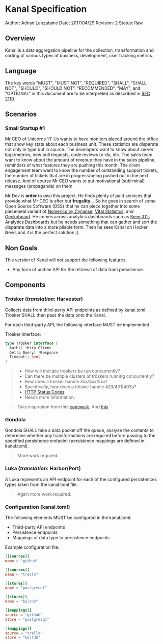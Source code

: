 # Kanal Specification
Author: Adrian Lanzafame
Date: 2017/04/29
Revision: 2
Status: Raw

## Overview
Kanal is a data aggregation pipeline for the collection, transformation and sorting of various types of business, development, user tracking metrics.

## Language
The key words "MUST", "MUST NOT", "REQUIRED", "SHALL", "SHALL NOT", "SHOULD", "SHOULD NOT", "RECOMMENDED", "MAY", and "OPTIONAL" in this document are to be interpreted as described in [RFC 2119](http://tools.ietf.org/html/rfc2119).

## Scenarios
### Small Startup #1
Mr CEO of Unicorns 'R' Us wants to have monitors placed around the office that show key stats about each business unit. These statistics are disparate not only in type but in source. The developers want to know about server logs/metrics, new pull requests, code reviews to-do, etc. The sales team want to know about the amount of revenue they have in the sales pipeline, reminders of what features they are pushing this month. The client engagement team want to know the number of outstanding support tickets, the number of tickets that are in progress/being pushed out in the next release. And of course Mr CEO wants to put motivational (subliminal) messages (propaganda) on them. 

Mr Dev is **order** to _own_ this project. He finds plenty of paid services that provide what Mr CEO is after but **frugality**... So he goes in search of some Open Source Software (OSS) that he can piece together into some piecemeal variant of [Numerics by Cynapse][numerics], [Vital Statistics][vital], and [Geckoboard][gecko]. He comes across analytics dashboards such as [Keen IO's Analytics Dashboards][keenio] but he needs something that can gather and sort the disparate data into a more pliable form. Then he sees Kanal on Hacker News and it is the perfect solution ;).

## Non Goals
This version of Kanal will _not_ support the following features:
  - Any form of unified API for the retrieval of data from persistence.

## Components

### Trösker (_translation_: Harvester)
Collects data from third-party API endpoints as defined by kanal.toml. Trösker SHALL then pass the data onto the Kanal.

For each third-party API, the following interface MUST be implemented.

Trösker interface:
```go
type Trosker interface {
  Auth() *http.Client
  Get(q Query) *Response
  Timeout() bool
}
```

> - How will multiple tröskers be run concurrently?
> - Can there be multiple clusters of tröskers running concurrently?
> - How does a trösker handle 3xx/4xx/5xx?
> - Specifically, how does a trösker handle 429/401|403s?
> - [HTTP Status Codes][http]
> - Needs more information.

> Take inspiration from this [codewalk][sharemem].
> And [this][marcio]

### Gondola
Gondola SHALL take a data packet off the queue, analyse the contents to determine whether any transformations are required before passing to the specified persistence endpoint (persistence mappings are defined in kanal.toml).

> More work required.

### Luka (_translation_: Harbor/Port)
A Luka represents an API endpoint for each of the configured persistences types taken from the kanal.toml file.

> Again more work required.

### Configuration (kanal.toml)
The following elements MUST be configured in the kanal.toml:
  - Third-party API endpoints
  - Persistence endpoints
  - Mappings of data type to persistence endpoints

Example configuration file:

```toml
[[sources]]
name = "github"

[[sources]]
name = "trello"

[[stores]]
name = "postgresql"

[[stores]]
name = "boltdb"

[[mappings]]
source = "github"
store = "postgresql"

[[mappings]]
source = "trello"
store = "boltdb"
```

[numerics]: http://cynapse.com/numerics/
[vital]: http://vitalstatistics.net.au
[gecko]: http://geckoboard.com
[keenio]: https://github.com/keen/dashboards
[http]: https://en.wikipedia.org/wiki/List_of_HTTP_status_codes
[sharemem]: https://golang.org/doc/codewalk/sharemem/
[marcio]: http://marcio.io/2015/07/handling-1-million-requests-per-minute-with-golang/
